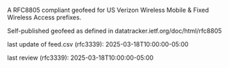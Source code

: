 

A RFC8805 compliant geofeed for US Verizon Wireless Mobile & Fixed Wireless Access prefixes.

Self-published geofeed as defined in datatracker.ietf.org/doc/html/rfc8805

last update of feed.csv (rfc3339): 2025-03-18T10:00:00-05:00

last review (rfc3339): 2025-03-18T10:00:00-05:00